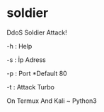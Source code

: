 # soldier
DdoS Soldier Attack!

-h : Help

-s : İp Adress

-p : Port *Default 80

-t : Attack Turbo



On Termux And Kali ~ Python3
